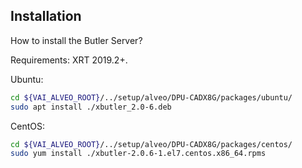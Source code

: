 ## Installation
How to install the Butler Server?

Requirements: XRT 2019.2+.

Ubuntu:
```sh
cd ${VAI_ALVEO_ROOT}/../setup/alveo/DPU-CADX8G/packages/ubuntu/
sudo apt install ./xbutler_2.0-6.deb
```

CentOS:
```sh
cd ${VAI_ALVEO_ROOT}/../setup/alveo/DPU-CADX8G/packages/centos/
sudo yum install ./xbutler-2.0.6-1.el7.centos.x86_64.rpms
```